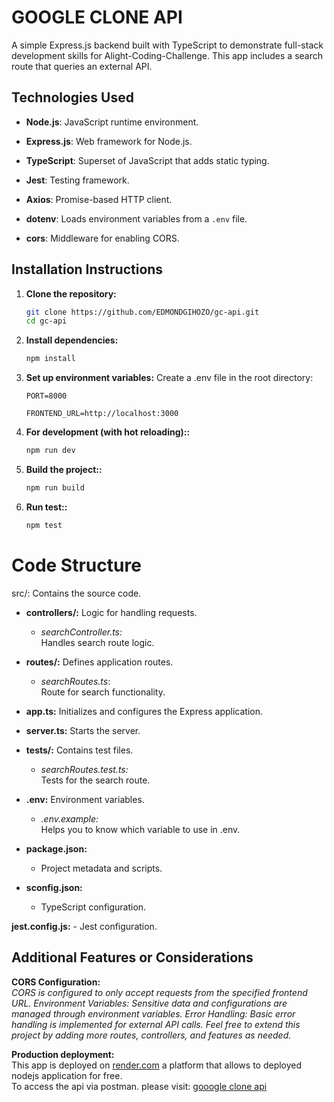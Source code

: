 # GOOGLE CLONE API

A simple Express.js backend built with TypeScript to demonstrate full-stack development skills for Alight-Coding-Challenge. 
This app includes a search route that queries an external API.

## Technologies Used

- **Node.js**: JavaScript runtime environment.
  
- **Express.js**: Web framework for Node.js.
  
- **TypeScript**: Superset of JavaScript that adds static typing.

- **Jest**: Testing framework.

- **Axios**: Promise-based HTTP client.
  
- **dotenv**: Loads environment variables from a `.env` file.
  
- **cors**: Middleware for enabling CORS.

## Installation Instructions

1. **Clone the repository:**
   ```bash
   git clone https://github.com/EDMONDGIHOZO/gc-api.git
   cd gc-api

2. **Install dependencies:**
   ```bash
   npm install
   ```

3. **Set up environment variables:**
   Create a .env file in the root directory:
  
   ``PORT=8000``
   
   ``FRONTEND_URL=http://localhost:3000``

5. **For development (with hot reloading)::**
   ```bash
   npm run dev

7. **Build the project::**
    ```bash
    npm run build

9.  **Run test::**
    ```bash
    npm test


# Code Structure

src/: Contains the source code.

- **controllers/:** Logic for handling requests. <br>
    - *searchController.ts:* <br>
        Handles search route logic.

- **routes/:** Defines application routes.<br>
    - *searchRoutes.ts*: <br>
        Route for search functionality.

- **app.ts:** Initializes and configures the Express application.
- **server.ts:** Starts the server.
- **tests/:** Contains test files.<br>
    - *searchRoutes.test.ts:* <br>
        Tests for the search route.
- **.env:** Environment variables.
    - *.env.example:* <br> 
        Helps you to know which variable to use in .env.

- **package.json:** 
    - Project metadata and scripts.

- **sconfig.json:**
    - TypeScript configuration.

**jest.config.js:** 
    - Jest configuration.

## Additional Features or Considerations 

**CORS Configuration:** <br>
*CORS is configured to only accept requests from the specified frontend URL.
Environment Variables: Sensitive data and configurations are managed through environment variables.
Error Handling: Basic error handling is implemented for external API calls.
Feel free to extend this project by adding more routes, controllers, and features as needed.*

**Production deployment:** <br>
This app is deployed on <a href="https://render.com">render.com</a> a platform that allows to deployed nodejs application for free. <br>
To access the api via postman. please visit: <a href="https://gc-api-cjwv.onrender.com">gooogle clone api</a>


